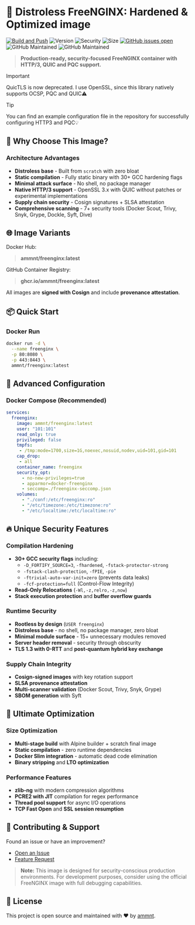 # 🚀 Distroless FreeNGINX: Hardened & Optimized image

[![Build and Push](https://github.com/ammnt/freenginx/actions/workflows/build.yml/badge.svg)](https://github.com/ammnt/freenginx/actions/workflows/build.yml)
![Version](https://img.shields.io/github/v/release/ammnt/freenginx)
![Security](https://img.shields.io/badge/security-hardened-brightgreen)
![Size](https://img.shields.io/badge/size-ultra--lightweight-blue)
[![GitHub issues open](https://img.shields.io/github/issues/ammnt/freenginx.svg)](https://github.com/ammnt/freenginx/issues)
![GitHub Maintained](https://img.shields.io/badge/open%20source-yes-orange)
![GitHub Maintained](https://img.shields.io/badge/maintained-yes-yellow)

> **Production-ready, security-focused FreeNGINX container with HTTP/3, QUIC and PQC support.**

> [!IMPORTANT]
> QuicTLS is now deprecated. I use OpenSSL, since this library natively supports OCSP, PQC and QUIC⚠️

> [!TIP]
> You can find an example configuration file in the repository for successfully configuring HTTP3 and PQC💡

## 🎯 Why Choose This Image?

### **Architecture Advantages**
- **Distroless base** - Built from `scratch` with zero bloat
- **Static compilation** - Fully static binary with 30+ GCC hardening flags
- **Minimal attack surface** - No shell, no package manager
- **Native HTTP/3 support** - OpenSSL 3.x with QUIC without patches or experimental implementations
- **Supply chain security** - Cosign signatures + SLSA attestation
- **Comprehensive scanning** - 7+ security tools (Docker Scout, Trivy, Snyk, Grype, Dockle, Syft, Dive)

## 🌐 Image Variants

Docker Hub:<br>
> **ammnt/freenginx:latest**

GitHub Container Registry:<br>
> **ghcr.io/ammnt/freenginx:latest**

All images are **signed with Cosign** and include **provenance attestation**.

## 📦 Quick Start

### Docker Run
```bash
docker run -d \
  --name freenginx \
  -p 80:8080 \
  -p 443:8443 \
  ammnt/freenginx:latest
```

## 🔧 Advanced Configuration

### Docker Compose (Recommended)
```yaml
services:
  freenginx:
    image: ammnt/freenginx:latest
    user: "101:101"
    read_only: true
    privileged: false
    tmpfs:
     - /tmp:mode=1700,size=1G,noexec,nosuid,nodev,uid=101,gid=101
    cap_drop:
     - all
    container_name: freenginx
    security_opt:
      - no-new-privileges=true
      - apparmor=docker-freenginx
      - seccomp=./freenginx-seccomp.json
    volumes:
      - "./conf:/etc/freenginx:ro"
      - "/etc/timezone:/etc/timezone:ro"
      - "/etc/localtime:/etc/localtime:ro"
```

## 🔥 Unique Security Features

### **Compilation Hardening**
- **30+ GCC security flags** including:
  - `-D_FORTIFY_SOURCE=3`, `-fhardened`, `-fstack-protector-strong`
  - `-fstack-clash-protection`, `-fPIE`, `-pie`
  - `-ftrivial-auto-var-init=zero` (prevents data leaks)
  - `-fcf-protection=full` (Control-Flow Integrity)
- **Read-Only Relocations** (`-Wl,-z,relro,-z,now`)
- **Stack execution protection** and **buffer overflow guards**

### **Runtime Security**
- **Rootless by design** (`USER freenginx`)
- **Distroless base** - no shell, no package manager, zero bloat
- **Minimal module surface** - 15+ unnecessary modules removed
- **Server header removal** - security through obscurity
- **TLS 1.3 with 0-RTT** and **post-quantum hybrid key exchange**

### **Supply Chain Integrity**
- **Cosign-signed images** with key rotation support
- **SLSA provenance attestation**
- **Multi-scanner validation** (Docker Scout, Trivy, Snyk, Grype)
- **SBOM generation** with Syft

## 🚀 Ultimate Optimization

### **Size Optimization**
- **Multi-stage build** with Alpine builder + scratch final image
- **Static compilation** - zero runtime dependencies
- **Docker Slim integration** - automatic dead code elimination
- **Binary stripping** and **LTO optimization**

### **Performance Features**
- **zlib-ng** with modern compression algorithms
- **PCRE2 with JIT** compilation for regex performance
- **Thread pool support** for async I/O operations
- **TCP Fast Open** and **SSL session resumption**

## 🤝 Contributing & Support

Found an issue or have an improvement?
- [Open an Issue](https://github.com/ammnt/freenginx/issues/new?template=bug_report.md)
- [Feature Request](https://github.com/ammnt/freenginx/issues/new?template=feature_request.md)

> **Note:** This image is designed for security-conscious production environments. For development purposes, consider using the official FreeNGINX image with full debugging capabilities.

## 📄 License

This project is open source and maintained with ❤️ by [ammnt](https://github.com/ammnt).
